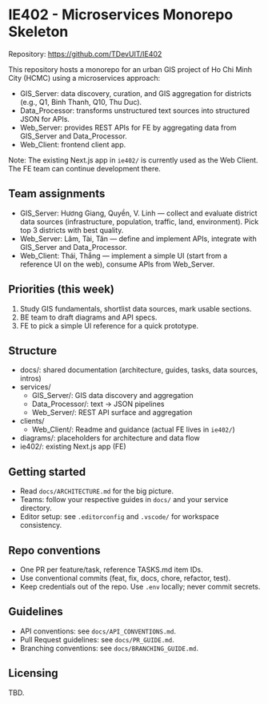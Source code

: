 # IE402 - Microservices Monorepo Skeleton

Repository: https://github.com/TDevUIT/IE402

This repository hosts a monorepo for an urban GIS project of Ho Chi Minh City (HCMC) using a microservices approach:

- GIS_Server: data discovery, curation, and GIS aggregation for districts (e.g., Q1, Binh Thanh, Q10, Thu Duc).
- Data_Processor: transforms unstructured text sources into structured JSON for APIs.
- Web_Server: provides REST APIs for FE by aggregating data from GIS_Server and Data_Processor.
- Web_Client: frontend client app.

Note: The existing Next.js app in `ie402/` is currently used as the Web Client. The FE team can continue development there.

## Team assignments
- GIS_Server: Hương Giang, Quyền, V. Linh — collect and evaluate district data sources (infrastructure, population, traffic, land, environment). Pick top 3 districts with best quality.
- Web_Server: Lâm, Tài, Tân — define and implement APIs, integrate with GIS_Server and Data_Processor.
- Web_Client: Thái, Thắng — implement a simple UI (start from a reference UI on the web), consume APIs from Web_Server.

## Priorities (this week)
1) Study GIS fundamentals, shortlist data sources, mark usable sections.
2) BE team to draft diagrams and API specs.
3) FE to pick a simple UI reference for a quick prototype.

## Structure
- docs/: shared documentation (architecture, guides, tasks, data sources, intros)
- services/
  - GIS_Server/: GIS data discovery and aggregation
  - Data_Processor/: text -> JSON pipelines
  - Web_Server/: REST API surface and aggregation
- clients/
  - Web_Client/: Readme and guidance (actual FE lives in `ie402/`)
- diagrams/: placeholders for architecture and data flow
- ie402/: existing Next.js app (FE)

## Getting started
- Read `docs/ARCHITECTURE.md` for the big picture.
- Teams: follow your respective guides in `docs/` and your service directory.
- Editor setup: see `.editorconfig` and `.vscode/` for workspace consistency.

## Repo conventions
- One PR per feature/task, reference TASKS.md item IDs.
- Use conventional commits (feat, fix, docs, chore, refactor, test).
- Keep credentials out of the repo. Use `.env` locally; never commit secrets.

## Guidelines
- API conventions: see `docs/API_CONVENTIONS.md`.
- Pull Request guidelines: see `docs/PR_GUIDE.md`.
- Branching conventions: see `docs/BRANCHING_GUIDE.md`.

## Licensing
TBD.
